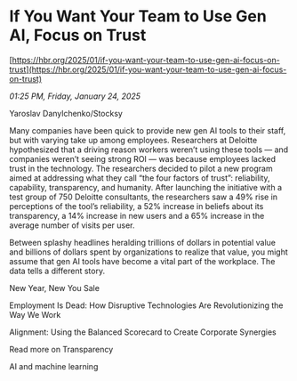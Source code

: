 # If You Want Your Team to Use Gen AI, Focus on Trust

[https://hbr.org/2025/01/if-you-want-your-team-to-use-gen-ai-focus-on-trust](https://hbr.org/2025/01/if-you-want-your-team-to-use-gen-ai-focus-on-trust)

*01:25 PM, Friday, January 24, 2025*

Yaroslav Danylchenko/Stocksy

Many companies have been quick to provide new gen AI tools to their staff, but with varying take up among employees. Researchers at Deloitte hypothesized that a driving reason workers weren’t using these tools — and companies weren’t seeing strong ROI — was because employees lacked trust in the technology. The researchers decided to pilot a new program aimed at addressing what they call “the four factors of trust”: reliability, capability, transparency, and humanity. After launching the initiative with a test group of 750 Deloitte consultants, the researchers saw a 49% rise in perceptions of the tool’s reliability, a 52% increase in beliefs about its transparency, a 14% increase in new users and a 65% increase in the average number of visits per user.

Between splashy headlines heralding trillions of dollars in potential value and billions of dollars spent by organizations to realize that value, you might assume that gen AI tools have become a vital part of the workplace. The data tells a different story.

New Year, New You Sale

Employment Is Dead: How Disruptive Technologies Are Revolutionizing the Way We Work

Alignment: Using the Balanced Scorecard to Create Corporate Synergies

Read more on Transparency

AI and machine learning

